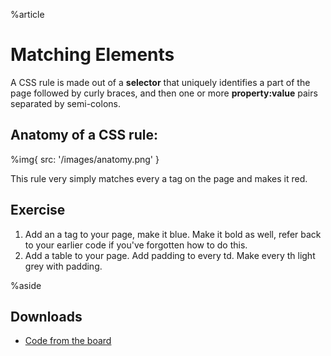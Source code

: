 %article



# Matching Elements

A CSS rule is made out of a **selector** that uniquely identifies a part of the page followed by curly braces, and then one or more **property:value** pairs separated by semi-colons.

## Anatomy of a CSS rule:


%img{ src: '/images/anatomy.png' }


This rule very simply matches every a tag on the page and makes it red.

## Exercise

1. Add an a tag to your page, make it blue. Make it bold as well, refer back to your earlier code if you've forgotten how to do this.
2. Add a table to your page. Add padding to every td. Make every th light grey with padding.


%aside

## Downloads

* [Code from the board](https://www.dropbox.com/sh/ghehk66txbnhaiz/AAABZ-mBx3cVTLq5o_qmvsnqa?dl=1)
